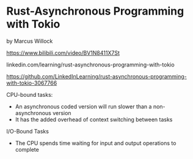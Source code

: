 # Rust-Asynchronous Programming with Tokio

by Marcus Willock

https://www.bilibili.com/video/BV1N8411X7St

linkedin.com/learning/rust-asynchronous-programming-with-tokio

https://github.com/LinkedInLearning/rust-asynchronous-programming-with-tokio-3067766

CPU-bound tasks:

- An asynchronous coded version will run slower than a non-asynchronous version
- It has the added overhead of context switching between tasks

I/O-Bound Tasks

- The CPU spends time waiting for input and output operations to complete
